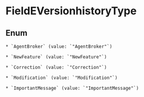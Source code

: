 
# FieldEVersionhistoryType

## Enum


    * `AgentBroker` (value: `"AgentBroker"`)

    * `NewFeature` (value: `"NewFeature"`)

    * `Correction` (value: `"Correction"`)

    * `Modification` (value: `"Modification"`)

    * `ImportantMessage` (value: `"ImportantMessage"`)



